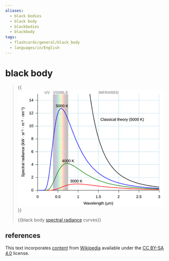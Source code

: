 ```yaml
---
aliases:
  - black bodies
  - black body
  - blackbodies
  - blackbody
tags:
  - flashcards/general/black_body
  - languages/in/English
---
```


# black body

> {{![black body spectral radiance curves](../archives/Wikimedia%20Commons/Black%20body.svg)}}
>
> {{black body [spectral radiance](spectral%20radiance.md) curves}} <!--SR:!2025-04-28,478,290!2025-03-28,489,290-->

## references

This text incorporates [content](https://en.wikipedia.org/wiki/black_body) from [Wikipedia](Wikipedia.md) available under the [CC BY-SA 4.0](https://creativecommons.org/licenses/by-sa/4.0/) license.
